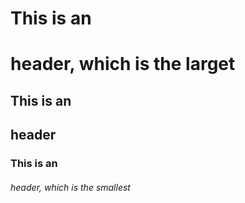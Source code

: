 # This is an <h1> header, which is the larget
## This is an <h2> header
### This is an <h6> header, which is the smallest
